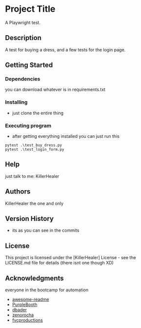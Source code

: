 # Project Title

A Playwright test.

## Description

A test for buying a dress, and a few tests for the login page.

## Getting Started

### Dependencies

you can download whatever is in requirements.txt

### Installing

* just clone the entire thing

### Executing program

* after getting everything installed you can just run this
```
pytest .\test_buy_dress.py 
pytest .\test_login_form.py
```

## Help

just talk to me: KillerHealer


## Authors

KillerHealer the one and only
 

## Version History

* its as you can see in the commits

## License

This project is licensed under the [KillerHealer] License - see the LICENSE.md file for details
(there isnt one though XD)

## Acknowledgments

everyone in the bootcamp for automation
* [awesome-readme](https://github.com/matiassingers/awesome-readme)
* [PurpleBooth](https://gist.github.com/PurpleBooth/109311bb0361f32d87a2)
* [dbader](https://github.com/dbader/readme-template)
* [zenorocha](https://gist.github.com/zenorocha/4526327)
* [fvcproductions](https://gist.github.com/fvcproductions/1bfc2d4aecb01a834b46)